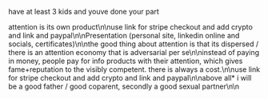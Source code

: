 have at least 3 kids and youve done your part

attention is its own product\n\nuse link for stripe checkout and add crypto and link and paypal\n\nPresentation (personal site, linkedin online and socials, certificates)\n\nthe good thing about attention is that its dispersed / there is an attention economy that is adversarial per se\n\ninstead of paying in money, people pay for info products with their attention, which gives fame+reputation to the visibly competent. there is always a cost.\n\nuse link for stripe checkout and add crypto and link and paypal\n\nabove all* i will be a good father / good coparent, secondly a good sexual partner\n\n